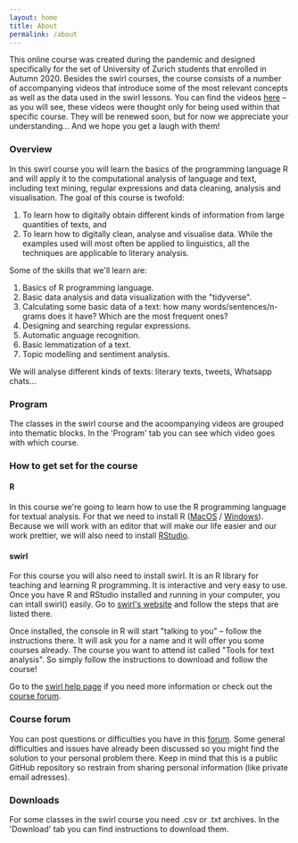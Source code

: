 ```yaml
---
layout: home
title: About
permalink: /about
---
```



This online course was created during the pandemic and designed specifically for the set of University of Zurich students that enrolled in Autumn 2020. Besides the swirl courses, the course consists of a number of accompanying videos that introduce some of the most relevant concepts as well as the data used in the swirl lessons. You can find the videos [here](https://tube.switch.ch/channels/f6786b32 ) – as you will see, these videos were thought only for being used within that specific course. They will be renewed soon, but for now we appreciate your understanding… And we hope you get a laugh with them!

### Overview

In this swirl course you will learn the basics of the programming language R and will apply it to the computational analysis of language and text, including text mining, regular expressions and data cleaning, analysis and visualisation. The goal of this course is twofold: 
1. To learn how to digitally obtain different kinds of information from large quantities of texts, and 
2. To learn how to digitally clean, analyse and visualise data. 
While the examples used will most often be applied to linguistics, all the techniques are applicable to literary analysis.

Some of the skills that we'll learn are:
1. Basics of R programming language.
2. Basic data analysis and data visualization with the "tidyverse".
3. Calculating some basic data of a text: how many words/sentences/n-grams does it have? Which are the most frequent ones?
4. Designing and searching regular expressions.
5. Automatic anguage recognition.
6. Basic lemmatization of a text.
7. Topic modelling and sentiment analysis.

We will analyse different kinds of texts: literary texts, tweets, Whatsapp chats…

### Program 
The classes in the swirl course and the acoompanying videos are grouped into thematic blocks. In the 'Program' tab you can see which video goes with which course.

### How to get set for the course

#### R

In this course we're going to learn how to use the R programming language for textual analysis. For that we need to install R ([MacOS](https://cran.r-project.org/bin/macosx/) / [Windows]( https://cran.r-project.org/bin/windows/base/)). Because we will work with an editor that will make our life easier and our work prettier, we will also need to install [RStudio](https://www.rstudio.com/products/rstudio/download/).

#### swirl

For this course you will also need to install swirl. It is an R library for teaching and learning R programming. It is interactive and very easy to use. Once you have R and RStudio installed and running in your computer, you can intall swirl() easily. Go to [swirl's website](https://swirlstats.com/students.html) and follow the steps that are listed there.

Once installed, the console in R will start "talking to you" – follow the instructions there. It will ask you for a name and it will offer you some courses already. The course you want to attend ist called "Tools for text analysis". So simply follow the instructions to download and follow the course!

Go to the [swirl help page](https://swirlstats.com/help.html) if you need more information or check out the [course forum](https://github.com/swirlTA/Tools_for_text_analysis/issues).


### Course forum

You can post questions or difficulties you have in this [forum](https://github.com/swirlTA/toolsfortextanalysis/issues/3). Some general difficulties and issues have already been discussed so you might find the solution to your personal problem there. Keep in mind that this is a public GitHub repository so restrain from sharing personal information (like private email adresses).  


### Downloads

For some classes in the swirl course you need .csv or .txt archives. In the 'Download' tab you can find instructions to download them.
